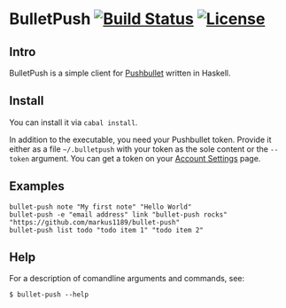 # BulletPush [![Build Status](https://travis-ci.org/markus1189/bullet-push.png?branch=master)](https://travis-ci.org/markus1189/bullet-push) [![License](https://img.shields.io/github/license/markus1189/bullet-push.svg)](https://img.shields.io/github/license/markus1189/bullet-push.svg)

## Intro ##

BulletPush is a simple client for
[Pushbullet](https://www.pushbullet.com/) written in Haskell.

## Install ##

You can install it via `cabal install`.

In addition to the executable, you need your Pushbullet token.
Provide it either as a file `~/.bulletpush` with your token as the
sole content or the `--token` argument.  You can get a token on your
[Account Settings](https://www.pushbullet.com/account) page.

## Examples ##

```
bullet-push note "My first note" "Hello World"
bullet-push -e "email address" link "bullet-push rocks" "https://github.com/markus1189/bullet-push"
bullet-push list todo "todo item 1" "todo item 2"
```

## Help ##

For a description of comandline arguments and commands, see:
```
$ bullet-push --help
```
